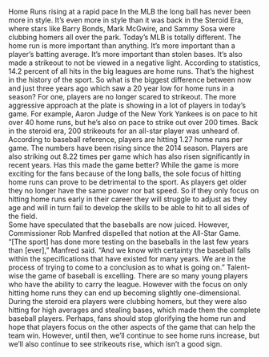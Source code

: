 Home Runs rising at a rapid pace
In the MLB the long ball has never been more in style. It’s even more in style than it was back in the Steroid Era, where stars like Barry Bonds, Mark McGwire, and Sammy Sosa were clubbing homers all over the park. Today’s MLB is totally different. The home run is more important than anything. It’s more important than a player’s batting average. It’s more important than stolen bases. It’s also made a strikeout to not be viewed in a negative light. According to statistics, 14.2 percent of all hits in the big leagues are home runs. That’s the highest in the history of the sport. 
So what is the biggest difference between now and just three years ago which saw a 20 year low for home runs in a season? For one, players are no longer scared to strikeout. The more aggressive approach at the plate is showing in a lot of players in today’s game. For example, Aaron Judge of the New York Yankees is on pace to hit over 40 home runs, but he’s also on pace to strike out over 200 times. Back in the steroid era, 200 strikeouts for an all-star player was unheard of. According to baseball reference, players are hitting 1.27 home runs per game. The numbers have been rising since the 2014 season. Players are also striking out 8.22 times per game which has also risen significantly in recent years. Has this made the game better? While the game is more exciting for the fans because of the long balls, the sole focus of hitting home runs can prove to be detrimental to the sport. As players get older they no longer have the same power nor bat speed. So if they only focus on hitting home runs early in their career they will struggle to adjust as they age and will in turn fail to develop the skills to be able to hit to all sides of the field.  
Some have speculated that the baseballs are now juiced. However, Commissioner Rob Manfred dispelled that notion at the All-Star Game. 
“[The sport] has done more testing on the baseballs in the last few years than [ever],” Manfred said.  “And we know with certainty the baseball falls within the specifications that have existed for many years. We are in the process of trying to come to a conclusion as to what is going on.”
Talent-wise the game of baseball is excelling. There are so many young players who have the ability to carry the league. However with the focus on only hitting home runs they can end up becoming slightly one-dimensional. During the steroid era players were clubbing homers, but they were also hitting for high averages and stealing bases, which made them the complete baseball players.
Perhaps, fans should stop glorifying the home run and  hope that players focus on the other aspects of the game that can help the team win. However, until then, we’ll continue to see home runs increase, but we’ll also continue to see strikeouts rise, which isn’t a good sign. 
